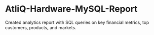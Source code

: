 # AtliQ-Hardware-MySQL-Report
Created analytics report with SQL queries on key financial metrics, top customers, products, and markets.
